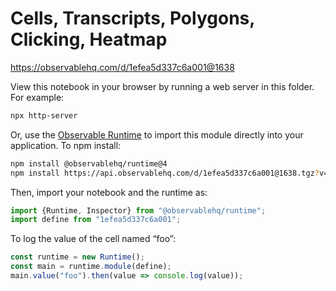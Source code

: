 # Cells, Transcripts, Polygons, Clicking, Heatmap

https://observablehq.com/d/1efea5d337c6a001@1638

View this notebook in your browser by running a web server in this folder. For
example:

~~~sh
npx http-server
~~~

Or, use the [Observable Runtime](https://github.com/observablehq/runtime) to
import this module directly into your application. To npm install:

~~~sh
npm install @observablehq/runtime@4
npm install https://api.observablehq.com/d/1efea5d337c6a001@1638.tgz?v=3
~~~

Then, import your notebook and the runtime as:

~~~js
import {Runtime, Inspector} from "@observablehq/runtime";
import define from "1efea5d337c6a001";
~~~

To log the value of the cell named “foo”:

~~~js
const runtime = new Runtime();
const main = runtime.module(define);
main.value("foo").then(value => console.log(value));
~~~
